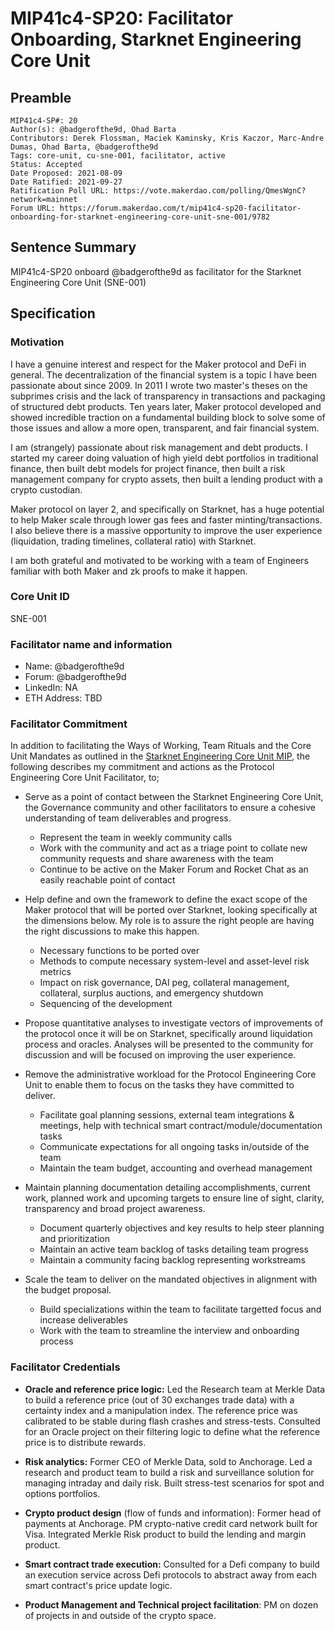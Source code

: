 # MIP41c4-SP20: Facilitator Onboarding, Starknet Engineering Core Unit

## Preamble

```
MIP41c4-SP#: 20
Author(s): @badgerofthe9d, Ohad Barta
Contributors: Derek Flossman, Maciek Kaminsky, Kris Kaczor, Marc-Andre Dumas, Ohad Barta, @badgerofthe9d
Tags: core-unit, cu-sne-001, facilitator, active
Status: Accepted
Date Proposed: 2021-08-09
Date Ratified: 2021-09-27  
Ratification Poll URL: https://vote.makerdao.com/polling/QmesWgnC?network=mainnet
Forum URL: https://forum.makerdao.com/t/mip41c4-sp20-facilitator-onboarding-for-starknet-engineering-core-unit-sne-001/9782
```

## Sentence Summary
MIP41c4-SP20 onboard @badgerofthe9d as facilitator for the Starknet Engineering Core Unit (SNE-001)

## Specification

### Motivation

I have a genuine interest and respect for the Maker protocol and DeFi in general. The decentralization of the financial system is a topic I have been passionate about since 2009. In 2011 I wrote two master's theses on the subprimes crisis and the lack of transparency in transactions and packaging of structured debt products. Ten years later, Maker protocol developed and showed incredible traction on a fundamental building block to solve some of those issues and allow a more open, transparent, and fair financial system.

I am (strangely) passionate about risk management and debt products. I started my career doing valuation of high yield debt portfolios in traditional finance, then built debt models for project finance, then built a risk management company for crypto assets, then built a lending product with a crypto custodian.

Maker protocol on layer 2, and specifically on Starknet, has a huge potential to help Maker scale through lower gas fees and faster minting/transactions. I also believe there is a massive opportunity to improve the user experience (liquidation, trading timelines, collateral ratio) with Starknet.

I am both grateful and motivated to be working with a team of Engineers familiar with both Maker and zk proofs to make it happen.

### Core Unit ID

SNE-001  

### Facilitator name and information

- Name: @badgerofthe9d
- Forum: @badgerofthe9d
- LinkedIn: NA
- ETH Address: TBD

### Facilitator Commitment

In addition to facilitating the Ways of Working, Team Rituals and the Core Unit Mandates as outlined in the [Starknet Engineering Core Unit MIP](https://forum.makerdao.com/t/mip39c2-spxx-adding-the-starknet-engineering-core-unit-secu/9745), the following describes my commitment and actions as the Protocol Engineering Core Unit Facilitator, to;

* Serve as a point of contact between the Starknet Engineering Core Unit, the Governance community and other facilitators to ensure a cohesive understanding of team deliverables and progress.
  * Represent the team in weekly community calls
  * Work with the community and act as a triage point to collate new community requests and share awareness with the team
  * Continue to be active on the Maker Forum and Rocket Chat as an easily reachable point of contact
* Help define and own the framework to define the exact scope of the Maker protocol that will be ported over Starknet, looking specifically at the dimensions below. My role is to assure the right people are having the right discussions to make this happen.
  * Necessary functions to be ported over
  * Methods to compute necessary system-level and asset-level risk metrics
  * Impact on risk governance, DAI peg, collateral management, collateral, surplus auctions, and emergency shutdown
  * Sequencing of the development
* Propose quantitative analyses to investigate vectors of improvements of the protocol once it will be on Starknet, specifically around liquidation process and oracles. Analyses will be presented to the community for discussion and will be focused on improving the user experience.

* Remove the administrative workload for the Protocol Engineering Core Unit to enable them to focus on the tasks they have committed to deliver.
  * Facilitate goal planning sessions, external team integrations & meetings, help with technical smart contract/module/documentation tasks
  * Communicate expectations for all ongoing tasks in/outside of the team
  * Maintain the team budget, accounting and overhead management
* Maintain planning documentation detailing accomplishments, current work, planned work and upcoming targets to ensure line of sight, clarity, transparency and broad project awareness.
  * Document quarterly objectives and key results to help steer planning and prioritization
  * Maintain an active team backlog of tasks detailing team progress
  * Maintain a community facing backlog representing workstreams
* Scale the team to deliver on the mandated objectives in alignment with the budget proposal.
  * Build specializations within the team to facilitate targetted focus and increase deliverables
  * Work with the team to streamline the interview and onboarding process

### Facilitator Credentials

* **Oracle and reference price logic:** Led the Research team at Merkle Data to build a reference price (out of 30 exchanges trade data) with a certainty index and a manipulation index. The reference price was calibrated to be stable during flash crashes and stress-tests. Consulted for an Oracle project on their filtering logic to define what the reference price is to distribute rewards.

* **Risk analytics:** Former CEO of Merkle Data, sold to Anchorage. Led a research and product team to build a risk and surveillance solution for managing intraday and daily risk. Built stress-test scenarios for spot and options portfolios.

* **Crypto product design** (flow of funds and information): Former head of payments at Anchorage. PM crypto-native credit card network built for Visa. Integrated Merkle Risk product to build the lending and margin product.

* **Smart contract trade execution:** Consulted for a Defi company to build an execution service across Defi protocols to abstract away from each smart contract's price update logic. 

* **Product Management and Technical project facilitation**: PM on dozen of projects in and outside of the crypto space.

